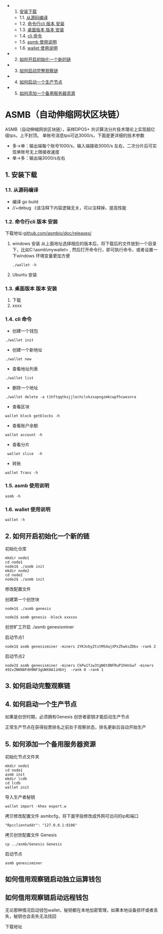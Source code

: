 <!-- vscode-markdown-toc -->
* 1. [安装下载](#)
	* 1.1. [从源码编译](#-1)
	* 1.2. [命令行cli 版本 安装](#cli)
	* 1.3. [桌面版本 版本 安装](#-1)
	* 1.4. [cli 命令](#cli-1)
	* 1.5. [asmb 使用说明](#asmb)
	* 1.6. [wallet 使用说明](#wallet)
* 2. [如何开启初始化一个新的链](#-1)
* 3. [如何启动完整观察链](#-1)
* 4. [如何启动一个生产节点](#-1)
* 5. [如何添加一个备用服务器资源](#-1)

<!-- vscode-markdown-toc-config
	numbering=true
	autoSave=true
	/vscode-markdown-toc-config -->
<!-- /vscode-markdown-toc -->

# ASMB（自动伸缩网状区块链）

ASMB（自动伸缩网状区块链），采样DPOS+ 共识算法分片技术理论上实现超亿级tps，上不封顶。
单账号消息tps可达3000/s，下面是更详细的技术参数
- 多->单：输出端每个账号1000/s，输入端接收3000/s 左右，二次分片后可实现单账号无上限接收速度
- 单->多：输出端3000/s左右



##  1. <a name=''></a>安装下载
###  1.1. <a name='-1'></a>从源码编译
- 编译  go build
- //+debug 《该注释下内容逻辑无关，可以注释掉，提高性能

###  1.2. <a name='cli'></a>命令行cli 版本 安装
下载地址:[github.com/asmbio/doc/releases/](https://github.com/asmbio/doc/releases/)
1. windows 安装
    从上面地址选择相应的版本后，将下载后的文件放到一个目录下，比如C:\asmb\mywallet> , 然后打开命令行，即可执行命令，或者设置一下windows 环境变量更加方便
    ```
    ./wallet -h
    ```
   
2. Ubuntu 安装



###  1.3. <a name='-1'></a>桌面版本 版本 安装


1.  下载
3.  xxxx

###  1.4. <a name='cli-1'></a>cli 命令

- 创建一个钱包

``` 
./wallet init 
```

- 创建一个新地址
  
```
./wallet new
```
- 查看地址列表
  
```
./wallet list
```

- 删除一个地址
  
```
./wallet delete -a t1hftqqtkxjjlechclxkzxapngzmkcwpfhcwesnra
```

- 查看区块

```
wallet block getblocks -h
```

- 查看账户余额

```
wallet account -h
```

- 查看分片

```
 wallet slice  -h
```

- 转账

```
wallet Trans -h 
```


###  1.5. <a name='asmb'></a>asmb 使用说明

```
asmb -h
```


###  1.6. <a name='wallet'></a>wallet 使用说明

```
wallet -h
```

##  2. <a name='-1'></a>如何开启初始化一个新的链


初始化仓库 
```
mkdir node1
cd node1
node1$ ./asmb init 
mkdir node2
cd node2
node2$ ./asmb init 
```
修改配置文件


创建第一个创世块 
```
node1$ ./asmb genesis

node2$ asmb genesis -block xxxxxx
```

创世旷工开启 ./asmb genesisminer

启动节点1
```
node1$ asmb genesisminer -miners 2YK3vbyZtstMS4ajXPxZhwksZDbv -rank 2
```
启动节点2
```
node2$ asmb genesisminer -miners CkPw1fzw3tgN6t8NFRuP1hHnSw7 -miners 492xZNKN8FdH9NF3gUWX8A1iHbVj  -rank 0 -rank 1
```



##  3. <a name='-1'></a>如何启动完整观察链

##  4. <a name='-1'></a>如何启动一个生产节点
如果是创世时期，必须拥有Genesis 创世者密钥才能启动生产节点

正常生产节点在获得投票排名之前处于观察状态，排名更新后自动开始生产

##  5. <a name='-1'></a>如何添加一个备用服务器资源
初始化节点文件夹
```
mkdir node1
cd node1
asmb init
mkdir lcdb
cd lcdb
wallet init
```

导入生产者秘钥 

```
wallet import -khex export.w
```

拷贝修改配置文件 asmbcfg，将下面字段修改成外网可访问的ip和端口

```
"Rpcclientaddr": "127.0.0.1:8106"
``` 

拷贝创世配置文件 Genesis
```
cp ../asmb/Genesis Genesis
```

启动节点

```
asmb genesisminer

```

## 如何借用观察链启动独立运算钱包
## 如何借用观察链启动远程钱包

无论那种情况启动钱包wallet，秘钥都在本地加密管理，如果本地设备损坏或者丢失，秘钥也会丢失无法找回


下载地址 


